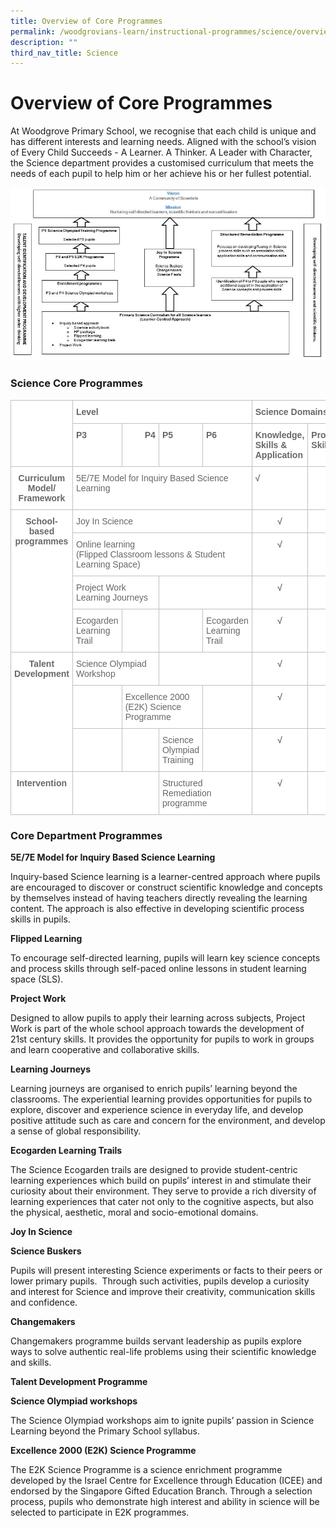 ```yaml
---
title: Overview of Core Programmes
permalink: /woodgrovians-learn/instructional-programmes/science/overview-of-core-programmes
description: ""
third_nav_title: Science
---
```

<h1><b>Overview of Core Programmes</b></h1>

At Woodgrove Primary School, we recognise that each child is unique and has different interests and learning needs. Aligned with the school’s vision of Every Child Succeeds - A Learner. A Thinker. A Leader with Character, the Science department provides a customised curriculum that meets the needs of each pupil to help him or her achieve his or her fullest potential.

![](/images/Overview%20of%20Science%20Curriculum%202019_r1.jpg)

<h3>Science Core Programmes</h3>

<table style="border-collapse:collapse;border-spacing:0" class="tg"><thead><tr><th style="background-color:#FFF;border-color:#c0c0c0;border-style:solid;border-width:1px;color:#676767;font-family:Arial, sans-serif;font-size:14px;font-weight:bold;overflow:hidden;padding:10px 5px;text-align:left;vertical-align:top;word-break:normal" rowspan="2"></th><th style="background-color:#FFF;border-color:#c0c0c0;border-style:solid;border-width:1px;color:#676767;font-family:Arial, sans-serif;font-size:14px;font-weight:bold;overflow:hidden;padding:10px 5px;text-align:left;vertical-align:top;word-break:normal" colspan="4">Level</th><th style="background-color:#FFF;border-color:#c0c0c0;border-style:solid;border-width:1px;color:#676767;font-family:Arial, sans-serif;font-size:14px;font-weight:bold;overflow:hidden;padding:10px 5px;text-align:left;vertical-align:top;word-break:normal" colspan="3">Science Domains</th></tr><tr><th style="background-color:#FFF;border-color:#c0c0c0;border-style:solid;border-width:1px;color:#676767;font-family:Arial, sans-serif;font-size:14px;font-weight:bold;overflow:hidden;padding:10px 5px;text-align:left;vertical-align:top;word-break:normal">P3</th><th style="background-color:#FFF;border-color:#c0c0c0;border-style:solid;border-width:1px;color:#676767;font-family:Arial, sans-serif;font-size:14px;font-weight:bold;overflow:hidden;padding:10px 5px;text-align:left;vertical-align:top;word-break:normal">            &nbsp;&nbsp;&nbsp;&nbsp;&nbsp;&nbsp;&nbsp;&nbsp;P4          &nbsp;&nbsp;&nbsp;&nbsp;&nbsp;&nbsp;&nbsp;&nbsp;&nbsp;</th><th style="background-color:#FFF;border-color:#c0c0c0;border-style:solid;border-width:1px;color:#676767;font-family:Arial, sans-serif;font-size:14px;font-weight:bold;overflow:hidden;padding:10px 5px;text-align:left;vertical-align:top;word-break:normal">P5</th><th style="background-color:#FFF;border-color:#c0c0c0;border-style:solid;border-width:1px;color:#676767;font-family:Arial, sans-serif;font-size:14px;font-weight:bold;overflow:hidden;padding:10px 5px;text-align:left;vertical-align:top;word-break:normal">P6</th><th style="background-color:#FFF;border-color:#c0c0c0;border-style:solid;border-width:1px;color:#676767;font-family:Arial, sans-serif;font-size:14px;font-weight:bold;overflow:hidden;padding:10px 5px;text-align:left;vertical-align:top;word-break:normal">Knowledge, Skills &amp; Application</th><th style="background-color:#FFF;border-color:#c0c0c0;border-style:solid;border-width:1px;color:#676767;font-family:Arial, sans-serif;font-size:14px;font-weight:bold;overflow:hidden;padding:10px 5px;text-align:left;vertical-align:top;word-break:normal">Process Skills</th><th style="border-color:#c0c0c0;border-style:solid;border-width:1px;font-family:Arial, sans-serif;font-size:14px;font-weight:normal;overflow:hidden;padding:10px 5px;text-align:left;vertical-align:top;word-break:normal"><span style="font-weight:bold">Ethics &amp; Attitudes</span></th></tr></thead><tbody><tr><td style="background-color:#FFF;border-color:#c0c0c0;border-style:solid;border-width:1px;color:#676767;font-family:Arial, sans-serif;font-size:14px;font-weight:bold;overflow:hidden;padding:10px 5px;text-align:center;vertical-align:top;word-break:normal">Curriculum Model/ Framework<br></td><td style="background-color:#FFF;border-color:#c0c0c0;border-style:solid;border-width:1px;color:#676767;font-family:Arial, sans-serif;font-size:14px;overflow:hidden;padding:10px 5px;text-align:left;vertical-align:top;word-break:normal" colspan="4">5E/7E Model for Inquiry Based Science Learning</td><td style="background-color:#FFF;border-color:#c0c0c0;border-style:solid;border-width:1px;color:#676767;font-family:Arial, sans-serif;font-size:14px;font-weight:bold;overflow:hidden;padding:10px 5px;text-align:left;vertical-align:top;word-break:normal">√</td><td style="background-color:#FFF;border-color:#c0c0c0;border-style:solid;border-width:1px;color:#676767;font-family:Arial, sans-serif;font-size:14px;font-weight:bold;overflow:hidden;padding:10px 5px;text-align:center;vertical-align:top;word-break:normal">√</td><td style="background-color:#FFF;border-color:#c0c0c0;border-style:solid;border-width:1px;color:#676767;font-family:Arial, sans-serif;font-size:14px;font-weight:bold;overflow:hidden;padding:10px 5px;text-align:center;vertical-align:top;word-break:normal">√</td></tr><tr><td style="background-color:#FFF;border-color:#c0c0c0;border-style:solid;border-width:1px;color:#676767;font-family:Arial, sans-serif;font-size:14px;font-weight:bold;overflow:hidden;padding:10px 5px;text-align:center;vertical-align:top;word-break:normal" rowspan="4">School-based programmes<br></td><td style="background-color:#FFF;border-color:#c0c0c0;border-style:solid;border-width:1px;color:#676767;font-family:Arial, sans-serif;font-size:14px;overflow:hidden;padding:10px 5px;text-align:left;vertical-align:top;word-break:normal" colspan="4">Joy In Science</td><td style="background-color:#FFF;border-color:#c0c0c0;border-style:solid;border-width:1px;color:#676767;font-family:Arial, sans-serif;font-size:14px;font-weight:bold;overflow:hidden;padding:10px 5px;text-align:center;vertical-align:top;word-break:normal">√</td><td style="background-color:#FFF;border-color:#c0c0c0;border-style:solid;border-width:1px;color:#676767;font-family:Arial, sans-serif;font-size:14px;font-weight:bold;overflow:hidden;padding:10px 5px;text-align:center;vertical-align:top;word-break:normal">√</td><td style="background-color:#FFF;border-color:#c0c0c0;border-style:solid;border-width:1px;color:#676767;font-family:Arial, sans-serif;font-size:14px;font-weight:bold;overflow:hidden;padding:10px 5px;text-align:center;vertical-align:top;word-break:normal">√</td></tr><tr><td style="background-color:#FFF;border-color:#c0c0c0;border-style:solid;border-width:1px;color:#676767;font-family:Arial, sans-serif;font-size:14px;overflow:hidden;padding:10px 5px;text-align:left;vertical-align:top;word-break:normal" colspan="4">Online learning<br>(Flipped Classroom lessons &amp; Student Learning Space)</td><td style="background-color:#FFF;border-color:#c0c0c0;border-style:solid;border-width:1px;color:#676767;font-family:Arial, sans-serif;font-size:14px;font-weight:bold;overflow:hidden;padding:10px 5px;text-align:center;vertical-align:top;word-break:normal">√</td><td style="background-color:#FFF;border-color:#c0c0c0;border-style:solid;border-width:1px;color:#676767;font-family:Arial, sans-serif;font-size:14px;font-weight:bold;overflow:hidden;padding:10px 5px;text-align:center;vertical-align:top;word-break:normal">√</td><td style="background-color:#FFF;border-color:#c0c0c0;border-style:solid;border-width:1px;color:#676767;font-family:Arial, sans-serif;font-size:14px;font-weight:bold;overflow:hidden;padding:10px 5px;text-align:center;vertical-align:top;word-break:normal">√</td></tr><tr><td style="background-color:#FFF;border-color:#c0c0c0;border-style:solid;border-width:1px;color:#676767;font-family:Arial, sans-serif;font-size:14px;overflow:hidden;padding:10px 5px;text-align:left;vertical-align:top;word-break:normal" colspan="2">Project Work<br>Learning Journeys</td><td style="background-color:#FFF;border-color:#c0c0c0;border-style:solid;border-width:1px;color:#676767;font-family:Arial, sans-serif;font-size:14px;overflow:hidden;padding:10px 5px;text-align:left;vertical-align:top;word-break:normal" colspan="2"></td><td style="background-color:#FFF;border-color:#c0c0c0;border-style:solid;border-width:1px;color:#676767;font-family:Arial, sans-serif;font-size:14px;font-weight:bold;overflow:hidden;padding:10px 5px;text-align:center;vertical-align:top;word-break:normal">√</td><td style="background-color:#FFF;border-color:#c0c0c0;border-style:solid;border-width:1px;color:#676767;font-family:Arial, sans-serif;font-size:14px;font-weight:bold;overflow:hidden;padding:10px 5px;text-align:center;vertical-align:top;word-break:normal">√</td><td style="background-color:#FFF;border-color:#c0c0c0;border-style:solid;border-width:1px;color:#676767;font-family:Arial, sans-serif;font-size:14px;font-weight:bold;overflow:hidden;padding:10px 5px;text-align:left;vertical-align:top;word-break:normal">√</td></tr><tr><td style="background-color:#FFF;border-color:#c0c0c0;border-style:solid;border-width:1px;color:#676767;font-family:Arial, sans-serif;font-size:14px;overflow:hidden;padding:10px 5px;text-align:left;vertical-align:top;word-break:normal">Ecogarden Learning Trail</td><td style="background-color:#FFF;border-color:#c0c0c0;border-style:solid;border-width:1px;color:#676767;font-family:Arial, sans-serif;font-size:14px;overflow:hidden;padding:10px 5px;text-align:left;vertical-align:top;word-break:normal"></td><td style="background-color:#FFF;border-color:#c0c0c0;border-style:solid;border-width:1px;color:#676767;font-family:Arial, sans-serif;font-size:14px;overflow:hidden;padding:10px 5px;text-align:left;vertical-align:top;word-break:normal"></td><td style="background-color:#FFF;border-color:#c0c0c0;border-style:solid;border-width:1px;color:#676767;font-family:Arial, sans-serif;font-size:14px;overflow:hidden;padding:10px 5px;text-align:left;vertical-align:top;word-break:normal">Ecogarden Learning Trail</td><td style="background-color:#FFF;border-color:#c0c0c0;border-style:solid;border-width:1px;color:#676767;font-family:Arial, sans-serif;font-size:14px;font-weight:bold;overflow:hidden;padding:10px 5px;text-align:center;vertical-align:top;word-break:normal">√</td><td style="background-color:#FFF;border-color:#c0c0c0;border-style:solid;border-width:1px;color:#676767;font-family:Arial, sans-serif;font-size:14px;font-weight:bold;overflow:hidden;padding:10px 5px;text-align:center;vertical-align:top;word-break:normal">√</td><td style="background-color:#FFF;border-color:#c0c0c0;border-style:solid;border-width:1px;color:#676767;font-family:Arial, sans-serif;font-size:14px;font-weight:bold;overflow:hidden;padding:10px 5px;text-align:center;vertical-align:top;word-break:normal">√</td></tr><tr><td style="background-color:#FFF;border-color:#c0c0c0;border-style:solid;border-width:1px;color:#676767;font-family:Arial, sans-serif;font-size:14px;font-weight:bold;overflow:hidden;padding:10px 5px;text-align:center;vertical-align:top;word-break:normal" rowspan="3">Talent Development</td><td style="background-color:#FFF;border-color:#c0c0c0;border-style:solid;border-width:1px;color:#676767;font-family:Arial, sans-serif;font-size:14px;overflow:hidden;padding:10px 5px;text-align:left;vertical-align:top;word-break:normal" colspan="2">Science Olympiad Workshop</td><td style="background-color:#FFF;border-color:#c0c0c0;border-style:solid;border-width:1px;color:#676767;font-family:Arial, sans-serif;font-size:14px;overflow:hidden;padding:10px 5px;text-align:left;vertical-align:top;word-break:normal" colspan="2"></td><td style="background-color:#FFF;border-color:#c0c0c0;border-style:solid;border-width:1px;color:#676767;font-family:Arial, sans-serif;font-size:14px;font-weight:bold;overflow:hidden;padding:10px 5px;text-align:center;vertical-align:top;word-break:normal">√</td><td style="background-color:#FFF;border-color:#c0c0c0;border-style:solid;border-width:1px;color:#676767;font-family:Arial, sans-serif;font-size:14px;font-weight:bold;overflow:hidden;padding:10px 5px;text-align:center;vertical-align:top;word-break:normal">√</td><td style="background-color:#FFF;border-color:#c0c0c0;border-style:solid;border-width:1px;color:#676767;font-family:Arial, sans-serif;font-size:14px;font-weight:bold;overflow:hidden;padding:10px 5px;text-align:center;vertical-align:top;word-break:normal">√<br></td></tr><tr><td style="background-color:#FFF;border-color:#c0c0c0;border-style:solid;border-width:1px;color:#676767;font-family:Arial, sans-serif;font-size:14px;overflow:hidden;padding:10px 5px;text-align:left;vertical-align:top;word-break:normal"></td><td style="background-color:#FFF;border-color:#c0c0c0;border-style:solid;border-width:1px;color:#676767;font-family:Arial, sans-serif;font-size:14px;overflow:hidden;padding:10px 5px;text-align:left;vertical-align:top;word-break:normal" colspan="2">Excellence 2000 (E2K) Science Programme</td><td style="background-color:#FFF;border-color:#c0c0c0;border-style:solid;border-width:1px;color:#676767;font-family:Arial, sans-serif;font-size:14px;overflow:hidden;padding:10px 5px;text-align:left;vertical-align:top;word-break:normal"></td><td style="background-color:#FFF;border-color:#c0c0c0;border-style:solid;border-width:1px;color:#676767;font-family:Arial, sans-serif;font-size:14px;font-weight:bold;overflow:hidden;padding:10px 5px;text-align:center;vertical-align:top;word-break:normal">√</td><td style="background-color:#FFF;border-color:#c0c0c0;border-style:solid;border-width:1px;color:#676767;font-family:Arial, sans-serif;font-size:14px;font-weight:bold;overflow:hidden;padding:10px 5px;text-align:center;vertical-align:top;word-break:normal">√</td><td style="background-color:#FFF;border-color:#c0c0c0;border-style:solid;border-width:1px;color:#676767;font-family:Arial, sans-serif;font-size:14px;font-weight:bold;overflow:hidden;padding:10px 5px;text-align:center;vertical-align:top;word-break:normal">√<br></td></tr><tr><td style="background-color:#FFF;border-color:#c0c0c0;border-style:solid;border-width:1px;color:#676767;font-family:Arial, sans-serif;font-size:14px;overflow:hidden;padding:10px 5px;text-align:left;vertical-align:top;word-break:normal"></td><td style="background-color:#FFF;border-color:#c0c0c0;border-style:solid;border-width:1px;color:#676767;font-family:Arial, sans-serif;font-size:14px;overflow:hidden;padding:10px 5px;text-align:left;vertical-align:top;word-break:normal"></td><td style="background-color:#FFF;border-color:#c0c0c0;border-style:solid;border-width:1px;color:#676767;font-family:Arial, sans-serif;font-size:14px;overflow:hidden;padding:10px 5px;text-align:left;vertical-align:top;word-break:normal">Science Olympiad Training</td><td style="background-color:#FFF;border-color:#c0c0c0;border-style:solid;border-width:1px;color:#676767;font-family:Arial, sans-serif;font-size:14px;overflow:hidden;padding:10px 5px;text-align:left;vertical-align:top;word-break:normal"></td><td style="background-color:#FFF;border-color:#c0c0c0;border-style:solid;border-width:1px;color:#676767;font-family:Arial, sans-serif;font-size:14px;font-weight:bold;overflow:hidden;padding:10px 5px;text-align:center;vertical-align:top;word-break:normal">√</td><td style="background-color:#FFF;border-color:#c0c0c0;border-style:solid;border-width:1px;color:#676767;font-family:Arial, sans-serif;font-size:14px;font-weight:bold;overflow:hidden;padding:10px 5px;text-align:center;vertical-align:top;word-break:normal">√</td><td style="background-color:#FFF;border-color:#c0c0c0;border-style:solid;border-width:1px;color:#676767;font-family:Arial, sans-serif;font-size:14px;font-weight:bold;overflow:hidden;padding:10px 5px;text-align:center;vertical-align:top;word-break:normal">√</td></tr><tr><td style="background-color:#FFF;border-color:#c0c0c0;border-style:solid;border-width:1px;color:#676767;font-family:Arial, sans-serif;font-size:14px;font-weight:bold;overflow:hidden;padding:10px 5px;text-align:center;vertical-align:top;word-break:normal">Intervention</td><td style="background-color:#FFF;border-color:#c0c0c0;border-style:solid;border-width:1px;color:#676767;font-family:Arial, sans-serif;font-size:14px;overflow:hidden;padding:10px 5px;text-align:left;vertical-align:top;word-break:normal" colspan="2"></td><td style="background-color:#FFF;border-color:#c0c0c0;border-style:solid;border-width:1px;color:#676767;font-family:Arial, sans-serif;font-size:14px;overflow:hidden;padding:10px 5px;text-align:left;vertical-align:top;word-break:normal" colspan="2">Structured Remediation programme</td><td style="background-color:#FFF;border-color:#c0c0c0;border-style:solid;border-width:1px;color:#676767;font-family:Arial, sans-serif;font-size:14px;font-weight:bold;overflow:hidden;padding:10px 5px;text-align:center;vertical-align:top;word-break:normal">√</td><td style="background-color:#FFF;border-color:#c0c0c0;border-style:solid;border-width:1px;color:#676767;font-family:Arial, sans-serif;font-size:14px;font-weight:bold;overflow:hidden;padding:10px 5px;text-align:center;vertical-align:top;word-break:normal">√</td><td style="background-color:#FFF;border-color:#c0c0c0;border-style:solid;border-width:1px;color:#676767;font-family:Arial, sans-serif;font-size:14px;font-weight:bold;overflow:hidden;padding:10px 5px;text-align:center;vertical-align:top;word-break:normal">√</td></tr></tbody></table>


<h3>Core Department Programmes</h3>

<b>5E/7E Model for Inquiry Based Science Learning</b>

Inquiry-based Science learning is a learner-centred approach where pupils are encouraged to discover or construct scientific knowledge and concepts by themselves instead of having teachers directly revealing the learning content. The approach is also effective in developing scientific process skills in pupils.

<b>Flipped Learning</b>

To encourage self-directed learning, pupils will learn key science concepts and process skills through self-paced online lessons in student learning space (SLS).

**Project Work**

Designed to allow pupils to apply their learning across subjects, Project Work is part of the whole school approach towards the development of 21st century skills. It provides the opportunity for pupils to work in groups and learn cooperative and collaborative skills.

**Learning Journeys**

Learning journeys are organised to enrich pupils’ learning beyond the classrooms. The experiential learning provides opportunities for pupils to explore, discover and experience science in everyday life, and develop positive attitude such as care and concern for the environment, and develop a sense of global responsibility.

<b>Ecogarden Learning Trails</b>

The Science Ecogarden trails are designed to provide student-centric learning experiences which build on pupils’ interest in and stimulate their curiosity about their environment. They serve to provide a rich diversity of learning experiences that cater not only to the cognitive aspects, but also the physical, aesthetic, moral and socio-emotional domains.

<b>Joy In Science</b>

<b>Science Buskers</b>

Pupils will present interesting Science experiments or facts to their peers or lower primary pupils.  Through such activities, pupils develop a curiosity and interest for Science and improve their creativity, communication skills and confidence.

<b>Changemakers</b>

Changemakers programme builds servant leadership as pupils explore ways to solve authentic real-life problems using their scientific knowledge and skills.

<b>Talent Development Programme</b>

<b>Science Olympiad workshops</b>

The Science Olympiad workshops aim to ignite pupils’ passion in Science Learning beyond the Primary School syllabus.

<b>Excellence 2000 (E2K) Science Programme</b>

The E2K Science Programme is a science enrichment programme developed by the Israel Centre for Excellence through Education (ICEE) and endorsed by the Singapore Gifted Education Branch. Through a selection process, pupils who demonstrate high interest and ability in science will be selected to participate in E2K programmes.